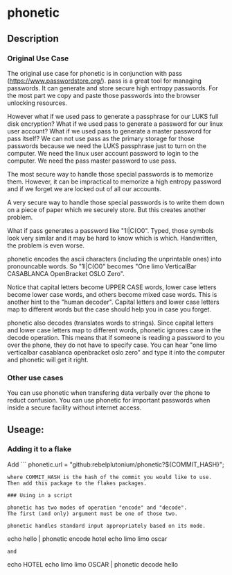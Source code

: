 # phonetic

## Description

### Original Use Case
The original use case for phonetic is in conjunction with pass (https://www.passwordstore.org/).
pass is a great tool for managing passwords.
It can generate and store secure high entropy passwords.
For the most part we copy and paste those passwords into the browser unlocking resources.

However what if we used pass to generate a passphrase for our LUKS full disk encryption?
What if we used pass to generate a password for our linux user account?
What if we used pass to generate a master password for pass itself?
We can not use pass as the primary storage for those passwords because we need the LUKS passphrase just to turn on the computer.
We need the linux user account password to login to the computer.
We need the pass master password to use pass.

The most secure way to handle those special passwords is to memorize them.
However, it can be impractical to memorize a high entropy password and if we forget we are locked out of all our accounts.

A very secure way to handle those special passwords is to write them down on a piece of paper which we securely store.
But this creates another problem.

What if pass generates a password like "1l|C(O0".
Typed, those symbols look very similar and it may be hard to know which is which.
Handwritten, the problem is even worse.

phonetic encodes the ascii characters (including the unprintable ones) into pronouncable words.
So "1l|C(O0" becomes "One limo VerticalBar CASABLANCA OpenBracket OSLO Zero".

Notice that capital letters become UPPER CASE words, lower case letters become lower case words, and others become mixed case words.
This is another hint to the "human decoder".
Capital letters and lower case letters map to different words but the case should help you in case you forget.

phonetic also decodes (translates words to strings).
Since capital letters and lower case letters map to different words, phonetic ignores case in the decode operation.
This means that if someone is reading a password to you over the phone, they do not have to specify case.
You can hear "one limo verticalbar casablanca openbracket oslo zero" and type it into the computer and phonetic will get it right.

### Other use cases

You can use phonetic when transfering data verbally over the phone to reduct confusion.
You can use phonetic for important passwords when inside a secure facility without internet access.

## Useage:

### Adding it to a flake
Add ```
phonetic.url = "github:rebelplutonium/phonetic?${COMMIT_HASH}";
```
where COMMIT_HASH is the hash of the commit you would like to use.
Then add this package to the flakes packages.

### Using in a script

phonetic has two modes of operation "encode" and "decode".
The first (and only) argument must be one of those two.

phonetic handles standard input appropriately based on its mode.

```
echo hello | phonetic encode
hotel echo limo limo oscar
```
and
```
echo HOTEL echo limo limo OSCAR | phonetic decode
hello
```